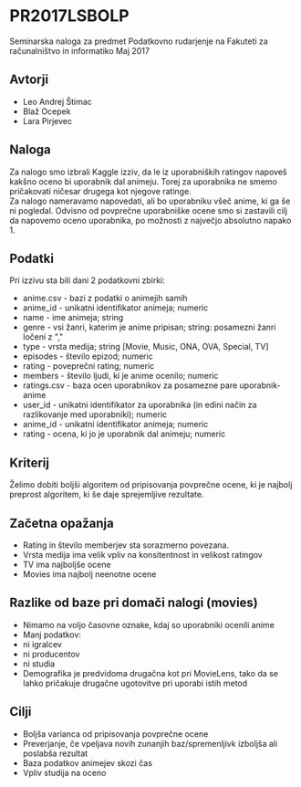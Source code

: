 # PR2017LSBOLP

Seminarska naloga za predmet Podatkovno rudarjenje na Fakuteti za računalništvo in informatiko
Maj 2017

## Avtorji

 * Leo Andrej Štimac
 * Blaž Ocepek
 * Lara Pirjevec

## Naloga

Za nalogo smo izbrali Kaggle izziv, da le iz uporabniških ratingov napoveš kakšno oceno bi uporabnik dal animeju. Torej za uporabnika ne smemo pričakovati ničesar drugega kot njegove ratinge.  
Za nalogo nameravamo napovedati, ali bo uporabniku všeč anime, ki ga še ni pogledal. Odvisno od povprečne uporabniške ocene smo si zastavili cilj da napovemo oceno uporabnika, po možnosti z največjo absolutno napako 1.  

## Podatki

Pri izzivu sta bili dani 2 podatkovni zbirki:
 * anime.csv - bazi z podatki o animejih samih
  * anime_id - unikatni identifikator animeja; numeric
  * name - ime animeja; string
  * genre - vsi žanri, katerim je anime pripisan; string: posamezni žanri ločeni z ","
  * type - vrsta medija; string [Movie, Music, ONA, OVA, Special, TV]
  * episodes - število epizod; numeric
  * rating - poveprečni rating; numeric
  * members - število ljudi, ki je anime ocenilo; numeric
 * ratings.csv - baza ocen uporabnikov za posamezne pare uporabnik-anime
  * user_id - unikatni identifikator za uporabnika (in edini način za razlikovanje med uporabniki); numeric
  * anime_id - unikatni identifikator animeja; numeric
  * rating - ocena, ki jo je uporabnik dal animeju; numeric

## Kriterij

Želimo dobiti boljši algoritem od pripisovanja povprečne ocene, ki je najbolj preprost algoritem, ki še daje sprejemljive rezultate.

## Začetna opažanja

 * Rating in število memberjev sta sorazmerno povezana.
 * Vrsta medija ima velik vpliv na konsitentnost in velikost ratingov
  * TV ima najboljše ocene
  * Movies ima najbolj neenotne ocene

## Razlike od baze pri domači nalogi (movies)

 * Nimamo na voljo časovne oznake, kdaj so uporabniki ocenili anime
 * Manj podatkov:
  * ni igralcev
  * ni producentov
  * ni studia
 * Demografika je predvidoma drugačna kot pri MovieLens, tako da se lahko pričakuje drugačne ugotovitve pri uporabi istih metod
 
## Cilji

 * Boljša varianca od pripisovanja povprečne ocene
 * Preverjanje, če vpeljava novih zunanjih baz/spremenljivk izboljša ali poslabša rezultat
  * Baza podatkov animejev skozi čas
  * Vpliv studija na oceno
  
